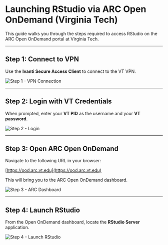 
# Launching RStudio via ARC Open OnDemand (Virginia Tech)

This guide walks you through the steps required to access RStudio on the ARC Open OnDemand portal at Virginia Tech.

---

## Step 1: Connect to VPN

Use the **Ivanti Secure Access Client** to connect to the VT VPN.

![Step 1 - VPN Connection](images/step1.png)

---

## Step 2: Login with VT Credentials

When prompted, enter your **VT PID** as the username and your **VT password**.

![Step 2 - Login](images/step2.png)

---

## Step 3: Open ARC Open OnDemand

Navigate to the following URL in your browser:

[https://ood.arc.vt.edu](https://ood.arc.vt.edu)

This will bring you to the ARC Open OnDemand dashboard.

![Step 3 - ARC Dashboard](images/step3.png)

---

## Step 4: Launch RStudio

From the Open OnDemand dashboard, locate the **RStudio Server** application.

![Step 4 - Launch RStudio](images/step4.png)



